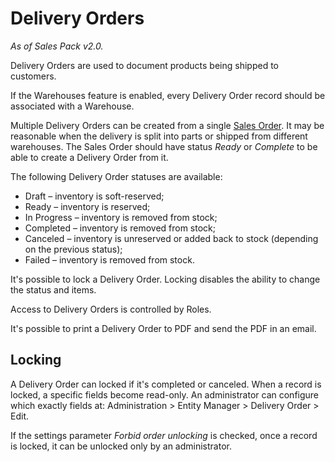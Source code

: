 # Delivery Orders

*As of Sales Pack v2.0.*

Delivery Orders are used to document products being shipped to customers.

If the Warehouses feature is enabled, every Delivery Order record should be associated with a Warehouse.

Multiple Delivery Orders can be created from a single [Sales Order](../../user-guide/sales-orders.md). It may be reasonable when the delivery is split into parts or shipped from different warehouses. The Sales Order should have status *Ready* or *Complete* to be able to create a Delivery Order from it.

The following Delivery Order statuses are available:

* Draft – inventory is soft-reserved;
* Ready – inventory is reserved;
* In Progress – inventory is removed from stock;
* Completed – inventory is removed from stock;
* Canceled – inventory is unreserved or added back to stock (depending on the previous status);
* Failed – inventory is removed from stock.

It's possible to lock a Delivery Order. Locking disables the ability to change the status and items.

Access to Delivery Orders is controlled by Roles.

It's possible to print a Delivery Order to PDF and send the PDF in an email.

## Locking

A Delivery Order can locked if it's completed or canceled. When a record is locked, a specific fields become read-only. An administrator can configure which exactly fields at: Administration > Entity Manager > Delivery Order > Edit.

If the settings parameter *Forbid order unlocking* is checked, once a record is locked, it can be unlocked only by an administrator.
